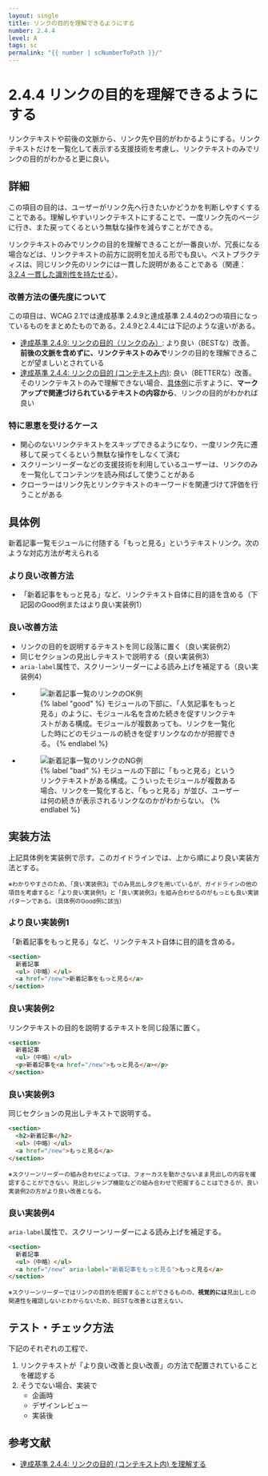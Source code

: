 ```yaml
---
layout: single
title: リンクの目的を理解できるようにする
number: 2.4.4
level: A
tags: sc
permalink: "{{ number | scNumberToPath }}/"
---
```


# 2.4.4 リンクの目的を理解できるようにする

リンクテキストや前後の文脈から、リンク先や目的がわかるようにする。リンクテキストだけを一覧化して表示する支援技術を考慮し、リンクテキストのみでリンクの目的がわかると更に良い。

## 詳細

この項目の目的は、ユーザーがリンク先へ行きたいかどうかを判断しやすくすることである。理解しやすいリンクテキストにすることで、一度リンク先のページに行き、また戻ってくるという無駄な操作を減らすことができる。

リンクテキストのみでリンクの目的を理解できることが一番良いが、冗長になる場合などは、リンクテキストの前方に説明を加える形でも良い。ベストプラクティスは、同じリンク先のリンクには一貫した説明があることである（関連：[3.2.4 一貫した識別性を持たせる](/3/2/4/)）。

### 改善方法の優先度について

この項目は、WCAG 2.1では達成基準 2.4.9と達成基準 2.4.4の2つの項目になっているものをまとめたものである。2.4.9と2.4.4には下記のような違いがある。

- [達成基準 2.4.9: リンクの目的（リンクのみ）](https://waic.jp/docs/WCAG21/Understanding/link-purpose-link-only.html): より良い（BESTな）改善。**前後の文脈を含めずに、リンクテキストのみで**リンクの目的を理解できることが望ましいとされている
- [達成基準 2.4.4: リンクの目的 (コンテキスト内)](https://waic.jp/docs/WCAG21/Understanding/link-purpose-in-context.html): 良い（BETTERな）改善。そのリンクテキストのみで理解できない場合、[具体例](#%E5%85%B7%E4%BD%93%E4%BE%8B)に示すように、**マークアップで関連づけられているテキストの内容から**、リンクの目的がわかれば良い

### 特に恩恵を受けるケース

- 関心のないリンクテキストをスキップできるようになり、一度リンク先に遷移して戻ってくるという無駄な操作をしなくて済む
- スクリーンリーダーなどの支援技術を利用しているユーザーは、リンクのみを一覧化してコンテンツを読み飛ばして使うことがある
- クローラーはリンク先とリンクテキストのキーワードを関連づけて評価を行うことがある

## 具体例

新着記事一覧モジュールに付随する「もっと見る」というテキストリンク。次のような対応方法が考えられる

### より良い改善方法
- 「新着記事をもっと見る」など、リンクテキスト自体に目的語を含める（下記図のGood例またはより良い実装例1）

### 良い改善方法

- リンクの目的を説明するテキストを同じ段落に置く（良い実装例2）
- 同じセクションの見出しテキストで説明する（良い実装例3）
- `aria-label`属性で、スクリーンリーダーによる読み上げを補足する（良い実装例4）

<ul class="Figurelist">
<li>
<figure>
<img src="/img/2/4/4/2.4.4_ok.svg" alt="新着記事一覧のリンクのOK例" />
<figcaption>
{% label "good" %}
モジュールの下部に、「人気記事をもっと見る」のように、モジュール名を含めた続きを促すリンクテキストがある構成。モジュールが複数あっても、リンクを一覧化した時にどのモジュールの続きを促すリンクなのかが把握できる。
{% endlabel %}
</figcaption>
</figure>
</li>
<li>
<figure>
<img src="/img/2/4/4/2.4.4_ng.svg" alt="新着記事一覧のリンクのNG例" />
<figcaption>
{% label "bad" %}
モジュールの下部に「もっと見る」というリンクテキストがある構成。こういったモジュールが複数ある場合、リンクを一覧化すると、「もっと見る」が並び、ユーザーは何の続きが表示されるリンクなのかがわからない。
{% endlabel %}
</figcaption>
</figure>
</li>
</ul>

## 実装方法

上記具体例を実装例で示す。このガイドラインでは、上から順により良い実装方法とする。

<small>※わかりやすさのため、「良い実装例3」でのみ見出しタグを用いているが、ガイドラインの他の項目を考慮すると「より良い実装例1」と「良い実装例3」を組み合わせるのがもっとも良い実装パターンである。（具体例のGood例に該当）</small>

### より良い実装例1

「新着記事をもっと見る」など、リンクテキスト自体に目的語を含める。

```html
<section>
  新着記事
  <ul>（中略）</ul>
  <a href="/new">新着記事をもっと見る</a>
</section>
```

### 良い実装例2

リンクテキストの目的を説明するテキストを同じ段落に置く。

```html
<section>
  新着記事
  <ul>（中略）</ul>
  <p>新着記事を<a href="/new">もっと見る</a></p>
</section>
```

### 良い実装例3

同じセクションの見出しテキストで説明する。

```html
<section>
  <h2>新着記事</h2>
  <ul>（中略）</ul>
  <a href="/new">もっと見る</a>
</section>
```

<small>※スクリーンリーダーの組み合わせによっては、フォーカスを動かさないまま見出しの内容を確認することができない。見出しジャンプ機能などの組み合わせで把握することはできるが、良い実装例2の方がより良い改善となる。</small>

### 良い実装例4

`aria-label`属性で、スクリーンリーダーによる読み上げを補足する。

```html
<section>
  新着記事
  <ul>（中略）</ul>
  <a href="/new" aria-label="新着記事をもっと見る">もっと見る</a>
</section>
```

<small>※スクリーンリーダーではリンクの目的を把握することができるものの、**視覚的には**見出しとの関連性を確認しないとわからないため、BESTな改善とは言えない。</small>

## テスト・チェック方法

下記のそれぞれの工程で、
1. リンクテキストが「より良い改善と良い改善」の方法で配置されていることを確認する
1. そうでない場合、実装で
    - 企画時
    - デザインレビュー
    - 実装後

## 参考文献

- [達成基準 2.4.4: リンクの目的 (コンテキスト内) を理解する](https://waic.jp/docs/WCAG21/Understanding/link-purpose-in-context.html)

